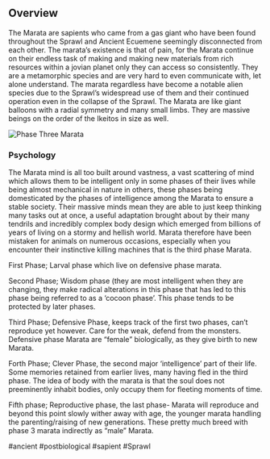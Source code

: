 
## Overview

The Marata are sapients who came from a gas giant who have been found throughout the Sprawl and Ancient Ecuemene seemingly disconnected from each other.  The marata’s existence is that of pain, for the Marata continue on their endless task of making and making new materials from rich resources within a jovian planet only they can access so consistently.  They are a metamorphic species and are very hard to even communicate with, let alone understand.  The marata regardless have become a notable alien species due to the Sprawl’s widespread use of them and their continued operation even in the collapse of the Sprawl.  The Marata are like giant balloons with a radial symmetry and many small limbs.  They are massive beings on the order of the Ikeitos in size as well.

![Phase Three Marata](/Stellar_Abyss_Setting_Bible/Photo_Directory/Marata_Drone.JPG "Phase Three Marata")

### Psychology

The Marata mind is all too built around vastness, a vast scattering of mind which allows them to be intelligent only in some phases of their lives while being almost mechanical in nature in others, these phases being domesticated by the phases of intelligence among the Marata to ensure a stable society.  Their massive minds mean they are able to just keep thinking many tasks out at once, a useful adaptation brought about by their many tendrils and incredibly complex body design which emerged from billions of years of living on a stormy and hellish world.  Marata therefore have been mistaken for animals on numerous occasions, especially when you encounter their instinctive killing machines that is the third phase Marata.

First Phase; Larval phase which live on defensive phase marata.

Second Phase; Wisdom phase (they are most intelligent when they are changing, they make radical alterations in this phase that has led to this phase being referred to as a ‘cocoon phase’.  This phase tends to be protected by later phases.

Third Phase; Defensive Phase, keeps track of the first two phases, can’t reproduce yet however.  Care for the weak, defend from the monsters.  Defensive phase Marata are “female” biologically, as they give birth to new Marata.

Forth Phase; Clever Phase, the second major ‘intelligence’ part of their life.  Some memories retained from earlier lives, many having fled in the third phase.  The idea of body with the marata is that the soul does not preeminently inhabit bodies, only occupy them for fleeting moments of time.   

Fifth phase; Reproductive phase, the last phase- Marata will reproduce and beyond this point slowly wither away with age, the younger marata handling the parenting/raising of new generations.  These pretty much breed with phase 3 marata indirectly as “male” Marata.


#ancient 
#postbiological 
#sapient 
#Sprawl 